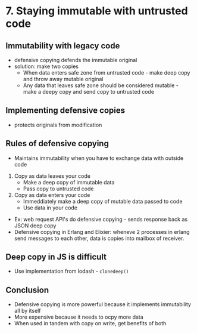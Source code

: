 # 7. Staying immutable with untrusted code

## Immutability with legacy code

- defensive copying defends the immutable original
- solution: make two copies
  - When data enters safe zone from untrusted code - make deep copy and throw away mutable original
  - Any data that leaves safe zone should be considered mutable - make a deepy copy and send copy to untrusted code
  
## Implementing defensive copies

- protects originals from modification

## Rules of defensive copying

- Maintains immutability when you have to exchange data with outside code

1. Copy as data leaves your code
    - Make a deep copy of immutable data
    - Pass copy to untrusted code
2. Copy as data enters your code
    - Immeddiately make a deep copy of mutable data passed to code
    - Use data in your code

- Ex: web request API's do defensive copying - sends response back as JSON deep copy
- Defensive copying in Erlang and Elixier: wheneve 2 processes in erlang send messages to each other, data is copies into mailbox of receiver.

## Deep copy in JS is difficult

- Use implementation from lodash - `clonedeep()`

## Conclusion

- Defensive copying is more powerful because it implements immutability all by itself
- More expensive because it needs to ocpy more data
- When used in tandem with copy on write, get benefits of both
